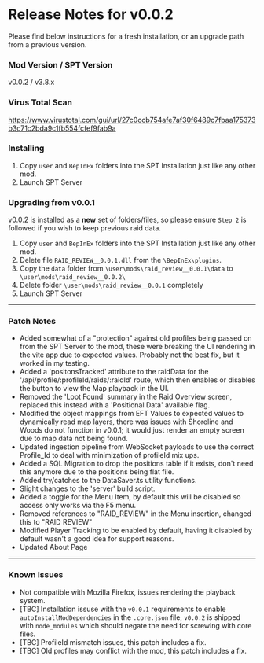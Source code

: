 # Release Notes for v0.0.2

Please find below instructions for a fresh installation, or an upgrade path from a previous version.

### Mod Version / SPT Version
v0.0.2 / v3.8.x

### Virus Total Scan
https://www.virustotal.com/gui/url/27c0ccb754afe7af30f6489c7fbaa175373b3c71c2bda9c1fb554fcfef9fab9a

### Installing

1. Copy `user` and `BepInEx` folders into the SPT Installation just like any other mod.
2. Launch SPT Server

### Upgrading from v0.0.1

v0.0.2 is installed as a **new** set of folders/files, so please ensure `Step 2` is followed if you wish to keep previous raid data.

1. Copy `user` and `BepInEx` folders into the SPT Installation just like any other mod.
2. Delete file `RAID_REVIEW__0.0.1.dll` from the `\BepInEx\plugins`.
3. Copy the `data` folder from `\user\mods\raid_review__0.0.1\data` to `\user\mods\raid_review__0.0.2\`
4. Delete folder `\user\mods\raid_review__0.0.1` completely
5. Launch SPT Server

---

### Patch Notes
- Added somewhat of a "protection" against old profiles being passed on from the SPT Server to the mod, these were breaking the UI rendering in the vite app due to expected values. Probably not the best fix, but it worked in my testing.
- Added a 'positonsTracked' attribute to the raidData for the '/api/profile/:profileId/raids/:raidId' route, which then enables or disables the button to view the Map playback in the UI.
- Removed the 'Loot Found' summary in the Raid Overview screen, replaced this instead with a 'Positional Data' available flag.
- Modified the object mappings from EFT Values to expected values to dynamically read map layers, there was issues with Shoreline and Woods do not function in v0.0.1; it would just render an empty screen due to map data not being found.
- Updated ingestion pipeline from WebSocket payloads to use the correct Profile_Id to deal with minimization of profileId mix ups.
- Added a SQL Migration to drop the positions table if it exists, don't need this anymore due to the positions being flat file.
- Added try/catches to the DataSaver.ts utility functions.
- Slight changes to the 'server' build script.
- Added a toggle for the Menu Item, by default this will be disabled so access only works via the F5 menu.
- Removed references to "RAID_REVIEW" in the Menu insertion, changed this to "RAID REVIEW"
- Modified Player Tracking to be enabled by default, having it disabled by default wasn't a good idea for support reasons.
- Updated About Page

---

### Known Issues
- Not compatible with Mozilla Firefox, issues rendering the playback system.
- [TBC] Installation issuse with the `v0.0.1` requirements to enable `autoInstallModDependencies` in the `.core.json` file, `v0.0.2` is shipped with `node_modules` which should negate the need for screwing with core files.
- [TBC] ProfileId mismatch issues, this patch includes a fix.
- [TBC] Old profiles may conflict with the mod, this patch includes a fix.
